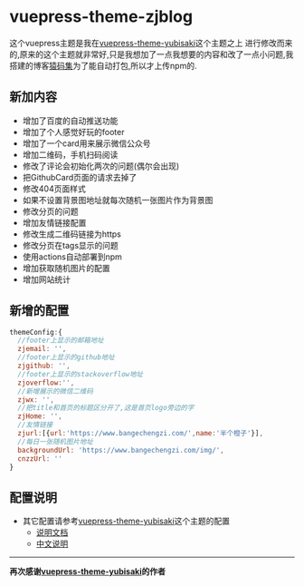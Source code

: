 # vuepress-theme-zjblog
这个vuepress主题是我在[vuepress-theme-yubisaki](https://github.com/Yubisaki/vuepress-theme-yubisaki)这个主题之上
进行修改而来的,原来的这个主题就非常好,只是我想加了一点我想要的内容和改了一点小问题,我搭建的博客[猿码集](https://zjblog.github.io/)为了能自动打包,所以才上传npm的.
## 新加内容
* 增加了百度的自动推送功能
* 增加了个人感觉好玩的footer
* 增加了一个card用来展示微信公众号
* 增加二维码，手机扫码阅读
* 修改了评论会初始化两次的问题(偶尔会出现)
* 把GithubCard页面的请求去掉了
* 修改404页面样式
* 如果不设置背景图地址就每次随机一张图片作为背景图
* 修改分页的问题
* 增加友情链接配置
* 修改生成二维码链接为https
* 修改分页在tags显示的问题
* 使用actions自动部署到npm
* 增加获取随机图片的配置
* 增加网站统计
## 新增的配置
```js
themeConfig:{
  //footer上显示的邮箱地址
  zjemail: '',
  //footer上显示的github地址
  zjgithub: '',
  //footer上显示的stackoverflow地址
  zjoverflow:'',
  //新增展示的微信二维码
  zjwx: '',
  //把title和首页的标题区分开了,这是首页logo旁边的字
  zjHome: '',
  //友情链接
  zjurl:[{url:'https://www.bangechengzi.com/',name:'半个橙子'}],
  //每日一张随机图片地址
  backgroundUrl: 'https://www.bangechengzi.com/img/',
  cnzzUrl: ''
}
```

## 配置说明
 * 其它配置请参考[vuepress-theme-yubisaki](https://github.com/Yubisaki/vuepress-theme-yubisaki)这个主题的配置
     * [说明文档](https://github.com/Bloss/vuepress-theme-yubisaki/blob/master/README.md)
     * [中文说明](https://wuwaki.me/yubisaki/usage.html)
----
__再次感谢[vuepress-theme-yubisaki](https://github.com/Yubisaki/vuepress-theme-yubisaki)的作者__
